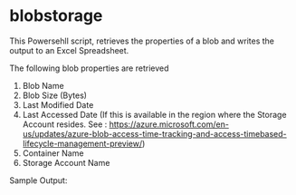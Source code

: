 # blobstorage

This Powersehll script, retrieves the properties of a blob and writes the output to an Excel Spreadsheet. 

The following blob properties are retrieved 

1) Blob Name
2) Blob Size (Bytes)
3) Last Modified Date
4) Last Accessed Date (If this is available in the region where the Storage Account resides.  See : https://azure.microsoft.com/en-us/updates/azure-blob-access-time-tracking-and-access-timebased-lifecycle-management-preview/)
5) Container Name
6) Storage Account Name

Sample Output: 


